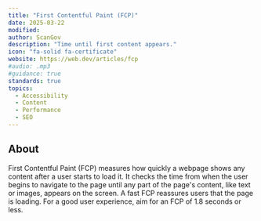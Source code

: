 ```yaml
---
title: "First Contentful Paint (FCP)"
date: 2025-03-22
modified: 
author: ScanGov
description: "Time until first content appears."
icon: "fa-solid fa-certificate"
website: https://web.dev/articles/fcp
#audio: .mp3
#guidance: true
standards: true
topics:
  - Accessibility
  - Content
  - Performance
  - SEO
---
```


## About

First Contentful Paint (FCP) measures how quickly a webpage shows any content after a user starts to load it. It checks the time from when the user begins to navigate to the page until any part of the page's content, like text or images, appears on the screen. A fast FCP reassures users that the page is loading. For a good user experience, aim for an FCP of 1.8 seconds or less. 